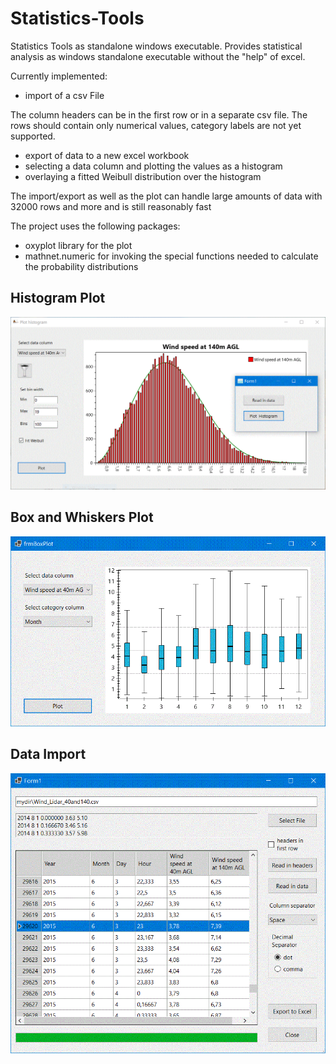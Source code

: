 # Statistics-Tools
Statistics Tools as standalone windows executable.
Provides statistical analysis as windows standalone executable without the "help" of excel.

Currently implemented:
- import of a csv File

The column headers can be in the first row or in a separate csv file.
The rows should contain only numerical values, category labels are not yet supported.
- export of data to a new excel workbook
- selecting a data column and plotting the values as a histogram
- overlaying a fitted Weibull distribution over the histogram

The import/export as well as the plot can handle large amounts of data with 32000 rows and more and is still reasonably fast

The project uses the following packages: 
- oxyplot library for the plot
- mathnet.numeric for invoking the special functions needed to calculate the probability distributions

## Histogram Plot
![image](https://github.com/Jens-Kluge/Statistics-Tools/blob/master/Capture%20Statistic%20Tools.GIF)

## Box and Whiskers Plot
![image](https://github.com/Jens-Kluge/Statistics-Tools/blob/e00bc0c1651f93befaf7b624c1133d63d79743e0/bw%20plot.GIF)

## Data Import
![image](https://github.com/Jens-Kluge/Statistics-Tools/blob/70f19681e102522089f5b6d211ef85fb1943a125/data%20import.GIF)
